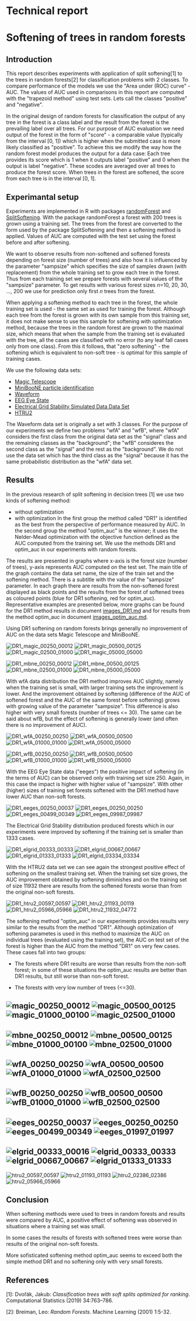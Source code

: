# Technical report
# Softening of trees in random forests

## Introduction

This report describes experiments with application of split softening[1]
to the trees in random forests[2] for classification problems with 2 classes.
To compare performance of the models we use the "Area under (ROC) curve" - AUC.
The values of AUC used in comparisons in this report are computed with the
"trapezoid method" using test sets.
Lets call the classes "positive" and "negative".

In the original design of random forests for classification the output of any tree
in the forest is a class label and the result from the forest is the prevailing
label over all trees.
For our purpose of AUC evaluation we need output of the forest in the form of "score" -
a comparable value (typically from the interval [0, 1]) which is higher when
the submitted case is more likely classified as "positive".
To achieve this we modify the way how the random forest model
produces the output for a data case:
Each tree provides its score which is 1 when it outputs label "positive"
and 0 when the output is label "negative".
These scodes are averaged over all trees to produce the forest score.
When trees in the forest are softened, the score from each tree is
in the interval [0, 1].

## Experimantal setup

Experiments are implemented in R with packages [randomForest](https://cran.r-project.org/web/packages/randomForest/)
and [SplitSoftening](https://cran.r-project.org/web/packages/SplitSoftening/).
With the package randomForest a forest with 200 trees is grown using a training set.
The trees from the forest are converted to the form used by the package SplitSoftening
and then a softening method is applied.
Values of AUC are computed with the test set using the forest before and after softening.

We want to observe results from non-softened and softened forests depending on
forest size (number of trees) and also how it is influenced by the parameter
"sampsize" which specifies the size of samples drawn (with replacement)
from the whole training set to grow each tree in the forest.
Thus from each training set we prepare forests with several values of the "sampsize" parameter.
To get results with various forest sizes *n*=10, 20, 30, ..., 200
we use for prediction only first *n* trees from the forest.

When applying a softening method to each tree in the forest, the whole training set
is used - the same set as used for training the forest.
Although each tree from the forest is grown with its own sample from this training set,
it does not make sense to use this sample for softening with optimization method,
because the trees in the random forest are grown to the maximal size, which means
that when the sample from the training set is evaluated with the tree,
all the cases are classified with no error
(to any leaf fall cases only from one class).
From this it follows, that "zero softening" - the softening which is equivalent
to non-soft tree -
is optimal for this sample of training cases.

We use the following data sets:
- [Magic Telescope](https://archive.ics.uci.edu/ml/datasets/magic+gamma+telescope)
- [MiniBooNE particle identification](https://archive.ics.uci.edu/ml/datasets/MiniBooNE+particle+identification)
- [Waveform](https://archive.ics.uci.edu/ml/datasets/Waveform+Database+Generator+(Version+1))
- [EEG Eye State](https://archive.ics.uci.edu/ml/datasets/EEG+Eye+State)
- [Electrical Grid Stability Simulated Data Data Set](https://archive.ics.uci.edu/ml/datasets/Electrical+Grid+Stability+Simulated+Data+)
- [HTRU2](https://archive.ics.uci.edu/ml/datasets/HTRU2)

The Waveform data set is originally a set with 3 classes.
For the purpose of our experiments we define two problems "wfA" and "wfB",
where "wfA" considers the first class from the original data set as the "signal" class
and the remaining classes as the "background";
the "wfB" consideres the second class as the "signal" and the rest as the "background".
We do not use the data set which has the third class as the "signal" because
it has the same probabilistic distribution as the "wfA" data set.

## Results

In the previous research of split softening in decision trees [1] we use two kinds of softening method:
- without optimization
- with optimization
In the first group the method called "DR1" is identified as the best
from the perspective of performance measured by AUC.
In the second group the method "optim_auc" is the winner;
it uses the Nelder-Mead optimization with the objective function
defined as the AUC computed from the training set.
We use the methods DR1 and optim_auc in our experiments with random forests.

The results are presented in graphs where x-axis is the forest size (number of trees),
y-axis represents AUC computed on the test set.
The main title of the graph contains the data set name, the size of the train set
and the softening method.
There is a subtitle with the value of the "sampsize" parameter.
In each graph there are results from the non-softened forest displayed as black points
and the results from the forest of softened trees as coloured points
(blue for DR1 softening, red for optim_auc).
Representative examples are presented below, more graphs can be found
for the DR1 method results in document [images_DR1.md](images_DR1.md)
and for results from the method optim_auc in document [images_optim_auc.md](images_optim_auc.md).

Using DR1 softening on random forests brings generally no improvement of AUC
on the data sets Magic Telescope and MiniBooNE.

![DR1_magic_00250_00012](img/DR1_magic_00250_00012.png)
![DR1_magic_00500_00125](img/DR1_magic_00500_00125.png)
![DR1_magic_02500_01000](img/DR1_magic_02500_01000.png)
![DR1_magic_05000_05000](img/DR1_magic_05000_05000.png)

![DR1_mbne_00250_00012](img/DR1_mbne_00250_00012.png)
![DR1_mbne_00500_00125](img/DR1_mbne_00500_00125.png)
![DR1_mbne_02500_01000](img/DR1_mbne_02500_01000.png)
![DR1_mbne_05000_05000](img/DR1_mbne_05000_05000.png)

With wfA data distribution the DR1 method improves AUC slightly,
namely when the training set is small,
with larger training sets the improvement is lower.
And the improvement obtained by softening
(difference of the AUC of softened forest and the AUC
of the same forest before softening)
grows with growing value of the parameter "sampsize".
This difference is also higher with very small forests
(number of trees <= 30).
The same can be said about wfB, but the effect of softening
is generally lower (and often there is no improvement of AUC).

![DR1_wfA_00250_00250](img/DR1_wfA_00250_00250.png)
![DR1_wfA_00500_00500](img/DR1_wfA_00500_00500.png)
![DR1_wfA_01000_01000](img/DR1_wfA_01000_01000.png)
![DR1_wfA_05000_05000](img/DR1_wfA_05000_05000.png)

![DR1_wfB_00250_00250](img/DR1_wfB_00250_00250.png)
![DR1_wfB_00500_00500](img/DR1_wfB_00500_00500.png)
![DR1_wfB_01000_01000](img/DR1_wfB_01000_01000.png)
![DR1_wfB_05000_05000](img/DR1_wfB_05000_05000.png)


With the EEG Eye State data ("eeges") the positive impact of softening (in the terms of AUC)
can be observed only with training set size 250.
Again, in this case the impact is higher with higher value of "sampsize".
With other (higher) sizes of training set forests softened with the DR1 method
have lower AUC than non-soft forests.

![DR1_eeges_00250_00037](img/DR1_eeges_00250_00037.png)
![DR1_eeges_00250_00250](img/DR1_eeges_00250_00250.png)
![DR1_eeges_00499_00349](img/DR1_eeges_00499_00349.png)
![DR1_eeges_09987_09987](img/DR1_eeges_09987_09987.png)

The Electrical Grid Stability distribution produced forests
which in our experiments were improved by softening if the training set
is smaller than 1333 cases.

![DR1_elgrid_00333_00333](img/DR1_elgrid_00333_00333.png)
![DR1_elgrid_00667_00667](img/DR1_elgrid_00667_00667.png)
![DR1_elgrid_01333_01333](img/DR1_elgrid_01333_01333.png)
![DR1_elgrid_03334_03334](img/DR1_elgrid_03334_03334.png)

With the HTRU2 data set we can see again the strongest positive effect of softening
on the smallest training set.
When the training set size grows, the AUC improvement obtained by softening diminishes
and on the training set of size 11932 there are results from the softened forests
worse than from the original non-soft forests.

![DR1_htru2_00597_00597](img/DR1_htru2_00597_00597.png)
![DR1_htru2_01193_00119](img/DR1_htru2_01193_00119.png)
![DR1_htru2_05966_05966](img/DR1_htru2_05966_05966.png)
![DR1_htru2_11932_04772](img/DR1_htru2_11932_04772.png)

The softening method "optim_auc" in our experiments provides results
very similar to the results from the method "DR1".
Although optimization of softening parametes is used in this method
to maximize the AUC on individual trees (evaluated using the training set),
the AUC on test set of the forest is higher than the AUC from the method "DR1"
on very few cases.
These cases fall into two groups:

- The forests where DR1 results are worse than results from the non-soft forest;
  in some of these situations the optim_auc results are better than DR1 results,
  but still worse than non-soft forest.

- The forests with very low number of trees (<=30).

![magic_00250_00012](img/magic_00250_00012.png)
![magic_00500_00125](img/magic_00500_00125.png)
![magic_01000_00100](img/magic_01000_00100.png)
![magic_02500_01000](img/magic_02500_01000.png)
------
![mbne_00250_00012](img/mbne_00250_00012.png)
![mbne_00500_00125](img/mbne_00500_00125.png)
![mbne_01000_00100](img/mbne_01000_00100.png)
![mbne_02500_01000](img/mbne_02500_01000.png)
-------
![wfA_00250_00250](img/wfA_00250_00250.png)
![wfA_00500_00500](img/wfA_00500_00500.png)
![wfA_01000_01000](img/wfA_01000_01000.png)
![wfA_02500_02500](img/wfA_02500_02500.png)
-------
![wfB_00250_00250](img/wfB_00250_00250.png)
![wfB_00500_00500](img/wfB_00500_00500.png)
![wfB_01000_01000](img/wfB_01000_01000.png)
![wfB_02500_02500](img/wfB_02500_02500.png)
-------
![eeges_00250_00037](img/eeges_00250_00037.png)
![eeges_00250_00250](img/eeges_00250_00250.png)
![eeges_00499_00349](img/eeges_00499_00349.png)
![eeges_01997_01997](img/eeges_01997_01997.png)
---
![elgrid_00333_00016](img/elgrid_00333_00016.png)
![elgrid_00333_00333](img/elgrid_00333_00333.png)
![elgrid_00667_00667](img/elgrid_00667_00667.png)
![elgrid_01333_01333](img/elgrid_01333_01333.png)
------
![htru2_00597_00597](img/htru2_00597_00597.png)
![htru2_01193_01193](img/htru2_01193_01193.png)
![htru2_02386_02386](img/htru2_02386_02386.png)
![htru2_05966_05966](img/htru2_05966_05966.png)


## Conclusion

When softening methods were used to trees in random forests and results
were compared by AUC, a positive effect of softening was observed in situations
where a training set was small.

In some cases the results of forests with softened trees were worse than results
of the original non-soft forests.

More sofisticated softening method optim_auc
seems to exceed both the simple method DR1 and no softening
only with very small forests.


## References

[1]: Dvořák, Jakub: *Classification trees with soft splits optimized for ranking*.
Computational Statistics (2019) 34:763–786.

[2]: Breiman, Leo: *Random Forests*. Machine Learning (2001) 1:5-32.

